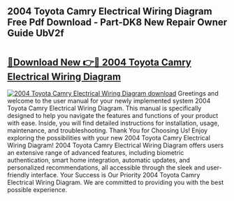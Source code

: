 ## 2004 Toyota Camry Electrical Wiring Diagram Free Pdf Download - Part-DK8 New Repair Owner Guide UbV2f

# <h2><a href="http://dfuo1e.blite.top/?on=2004+Toyota+Camry+Electrical+Wiring+Diagram">🔗Download New 👉🔴 2004 Toyota Camry Electrical Wiring Diagram</a></h2>

[![2004 Toyota Camry Electrical Wiring Diagram download](https://i.imgur.com/lujVjoI.png)](http://dfuo1e.blite.top/?on=2004+Toyota+Camry+Electrical+Wiring+Diagram)
Greetings and welcome to the user manual for your newly implemented system 2004 Toyota Camry Electrical Wiring Diagram. This manual is specifically designed to help you navigate the features and functions of your product with ease. Inside, you will find detailed instructions for installation, usage, maintenance, and troubleshooting. Thank You for Choosing Us! Enjoy exploring the possibilities with your new 2004 Toyota Camry Electrical Wiring Diagram! 2004 Toyota Camry Electrical Wiring Diagram offers users an extensive range of advanced features, including biometric authentication, smart home integration, automatic updates, and personalized recommendations, all accessible through the sleek and user-friendly interface. Your Success is Our Priority 2004 Toyota Camry Electrical Wiring Diagram. We are committed to providing you with the best possible experience.
